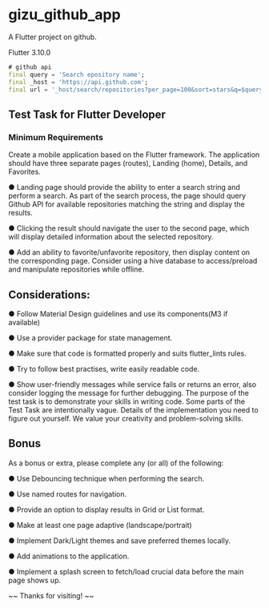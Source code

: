 # gizu_github_app

A Flutter project on github.

Flutter 3.10.0

``` dart
# github api 
final query = 'Search epository name';
final _host = 'https://api.github.com';
final url = '_host/search/repositories?per_page=100&sort=stars&q=$query';
```

## Test Task for Flutter Developer
### Minimum Requirements


Create a mobile application based on the Flutter framework. The application should have three
separate pages (routes), Landing (home), Details, and Favorites.


● Landing page should provide the ability to enter a search string and perform a search.
As part of the search process, the page should query Github API for available
repositories matching the string and display the results.

● Clicking the result should navigate the user to the second page, which will display
detailed information about the selected repository.

● Add an ability to favorite/unfavorite repository, then display content on the corresponding
page. Consider using a hive database to access/preload and manipulate repositories
while offline.


Considerations:
--------------
● Follow Material Design guidelines and use its components(M3 if available)

● Use a provider package for state management.

● Make sure that code is formatted properly and suits flutter_lints rules.

● Try to follow best practises, write easily readable code.

● Show user-friendly messages while service fails or returns an error, also consider
logging the message for further debugging.
The purpose of the test task is to demonstrate your skills in writing code. Some parts of the Test
Task are intentionally vague. Details of the implementation you need to figure out yourself. We
value your creativity and problem-solving skills.


Bonus
-----

As a bonus or extra, please complete any (or all) of the following:

● Use Debouncing technique when performing the search.

● Use named routes for navigation.

● Provide an option to display results in Grid or List format.

● Make at least one page adaptive (landscape/portrait)

● Implement Dark/Light themes and save preferred themes locally.

● Add animations to the application.

● Implement a splash screen to fetch/load crucial data before the main page shows up.


~~ Thanks for visiting! ~~
